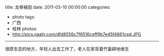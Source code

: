 title: 龙脊梯田
date: 2011-03-10 00:00:00
categories:
- photo
tags:
- 广西
- 桂林
photos:
- http://pics.naaln.com/dfd8556c7f6516ceff9b7e45f4861ced.JPG
---

很原生态的地方，年轻人出去工作了，老人在家背着竹篓耕地维生